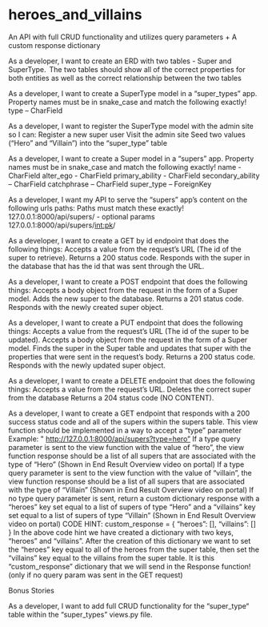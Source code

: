 # heroes_and_villains
An API with full CRUD functionality and utilizes query parameters + A custom response dictionary

As a developer, I want to create an ERD with two tables - Super and SuperType. 
	The two tables should show all of the correct properties for both entities as well as the correct relationship between the two tables
 
As a developer, I want to create a SuperType model in a “super_types” app. 
	Property names must be in snake_case and match the following exactly! 
		type – CharField 	
 
As a developer, I want to register the SuperType model with the admin site so I can: 
	Register a new super user
	Visit the admin site 
	Seed two values (“Hero” and “Villain”) into the “super_type” table 
 
As a developer, I want to create a Super model in a “supers” app. 
	Property names must be in snake_case and match the following exactly! 
		name - CharField 
		alter_ego  - CharField 
		primary_ability - CharField 
		secondary_ability – CharField 
		catchphrase – CharField 
		super_type – ForeignKey 
 
As a developer, I want my API to serve the “supers” app’s content on the following urls paths: 
	Paths must match these exactly! 
	127.0.0.1:8000/api/supers/ - optional params 
	127.0.0.1:8000/api/supers/<int:pk>/ 
 
As a developer, I want to create a GET by id endpoint that does the following things: 
	Accepts a value from the request’s URL (The id of the super to retrieve). 
	Returns a 200 status code. 
	Responds with the super in the database that has the id that was sent through the URL. 
 
As a developer, I want to create a POST endpoint that does the following things: 
	Accepts a body object from the request in the form of a Super model. 
	Adds the new super to the database. 
	Returns a 201 status code. 
	Responds with the newly created super object. 
 
As a developer, I want to create a PUT endpoint that does the following things: 
	Accepts a value from the request’s URL (The id of the super to be updated). 
	Accepts a body object from the request in the form of a Super model. 
	Finds the super in the Super table and updates that super with the properties that were sent in the request’s body. 
	Returns a 200 status code. 
	Responds with the newly updated super object. 
 
As a developer, I want to create a DELETE endpoint that does the following things: 
	Accepts a value from the request’s URL. 
	Deletes the correct super from the database 
	Returns a 204 status code (NO CONTENT). 
 
As a developer, I want to create a GET endpoint that responds with a 200 success status code and all of the supers within the supers table. 
	This view function should be implemented in a way to accept a “type” parameter 
	Example: " http://127.0.0.1:8000/api/supers?type=hero” 
	If a type query parameter is sent to the view function with the value of “hero”, the view function response should be a list of all supers that are associated with the type of “Hero” (Shown in End Result Overview video on portal) 
	If a type query parameter is sent to the view function with the value of “villain”, the view function response should be a list of all supers that are associated with the type of “Villain” (Shown in End Result Overview video on portal) 
	If no type query parameter is sent, return a custom dictionary response with a “heroes” key set equal to a list of supers of type “Hero” and a “villains” key set equal to a list of supers of type “Villain” (Shown in End Result Overview video on portal) 
	CODE HINT: custom_response = { “heroes”: [], “villains”: [] } 
	In the above code hint we have created a dictionary with two keys, “heroes” and “villains”. After the creation of this dictionary we want to set the “heroes” key equal to all of the heroes from the super table, then set the “villains” key equal to the villains from the super table.
	It is this “custom_response” dictionary that we will send in the Response function! (only if no query param was sent in the GET request)

Bonus Stories

As a developer, I want to add full CRUD functionality for the “super_type“ table within the “super_types” views.py file.